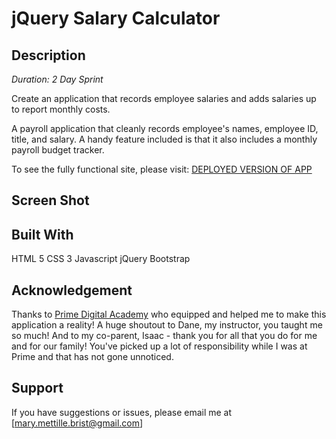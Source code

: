 # jQuery Salary Calculator

## Description

_Duration: 2 Day Sprint_

Create an application that records employee salaries and adds salaries up to report monthly costs.

A payroll application that cleanly records employee's names, employee ID, title, and salary. A handy feature included is that it also includes a monthly payroll budget tracker.

To see the fully functional site, please visit: [DEPLOYED VERSION OF APP](https://mmettille.github.io/jquery-salary-calculator/)

## Screen Shot



## Built With

HTML 5
CSS 3
Javascript
jQuery
Bootstrap

## Acknowledgement
Thanks to [Prime Digital Academy](www.primeacademy.io) who equipped and helped me to make this application a reality! A huge shoutout to Dane, my instructor, you taught me so much! And to my co-parent, Isaac - thank you for all that you do for me and for our family! You've picked up a lot of responsibility while I was at Prime and that has not gone unnoticed. 

## Support
If you have suggestions or issues, please email me at [mary.mettille.brist@gmail.com]